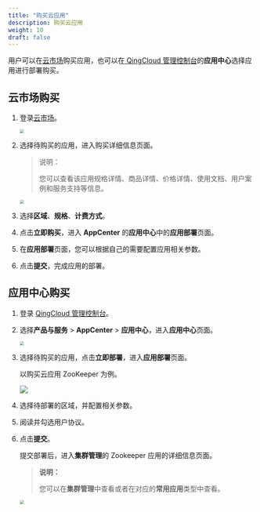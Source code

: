 ```yaml
---
title: "购买云应用"
description: 购买云应用
weight: 10
draft: false
---
```


用户可以在[云市场](https://marketplace.qingcloud.com/)购买应用，也可以在[ QingCloud 管理控制台](https://console.qingcloud.com/)的**应用中心**选择应用进行部署购买。

## 云市场购买

1. 登录[云市场](https://marketplace.qingcloud.com/)。

   <img src="../../../_images/um_cloud_market.png" style="zoom:50%;" />

2. 选择待购买的应用，进入购买详细信息页面。

   > 说明：
   >
   > 您可以查看该应用规格详情、商品详情、价格详情、使用文档、用户案例和服务支持等信息。

   <img src="../../../_images/um_purchase_app.png" style="zoom:50%;" />

3. 选择**区域**、**规格**、**计费方式**。

4. 点击**立即购买**，进入 **AppCenter** 的**应用中心**中的**应用部署**页面。

5. 在**应用部署**页面，您可以根据自己的需要配置应用相关参数。

6. 点击**提交**，完成应用的部署。

## 应用中心购买

1. 登录 [QingCloud 管理控制台](https://console.qingcloud.com/)。

2. 选择**产品与服务** > **AppCenter** > **应用中心**，进入**应用中心**页面。

   <img src="../../../_images/um_appcenter.png" style="zoom:50%;" />

3. 选择待购买的应用，点击**立即部署**，进入**应用部署**页面。

   以购买云应用 ZooKeeper 为例。

   ![](../../../_images/um_appcenter_zookeeper.png)

4. 选择待部署的区域，并配置相关参数。

5. 阅读并勾选用户协议。

6. 点击**提交**。

   提交部署后，进入**集群管理**的 Zookeeper 应用的详细信息页面。

   > **说明：**
   >
   > 您可以在**集群管理**中查看或者在对应的**常用应用**类型中查看。

   <img src="../../../_images/um_cluster_mgmt.png" style="zoom:50%;" />